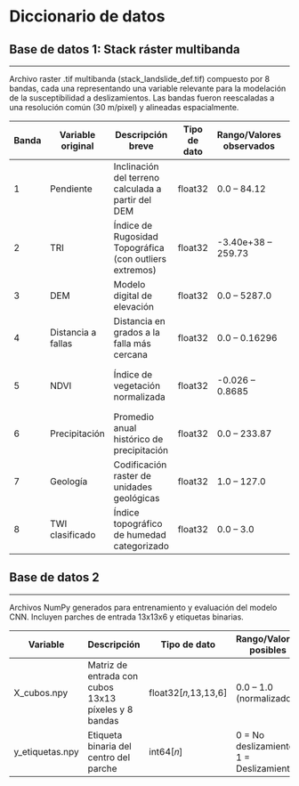 # Diccionario de datos

## Base de datos 1: Stack ráster multibanda
---

Archivo raster .tif multibanda (stack_landslide_def.tif) compuesto por 8 bandas, cada una representando una variable relevante para la modelación de la susceptibilidad a deslizamientos. Las bandas fueron reescaladas a una resolución común (30 m/pixel) y alineadas espacialmente.

| Banda | Variable original  | Descripción breve                                       | Tipo de dato | Rango/Valores observados | Fuente de datos                 |
| ----- | ------------------ | ------------------------------------------------------- | ------------ | ------------------------ | ------------------------------- |
| 1     | Pendiente          | Inclinación del terreno calculada a partir del DEM      | float32      | 0.0 – 84.12              | Derivado de SRTM                |
| 2     | TRI                | Índice de Rugosidad Topográfica (con outliers extremos) | float32      | -3.40e+38 – 259.73       | Derivado de SRTM                |
| 3     | DEM                | Modelo digital de elevación                             | float32      | 0.0 – 5287.0             | SRTM                            |
| 4     | Distancia a fallas | Distancia en grados a la falla más cercana              | float32      | 0.0 – 0.16296            | Fallas geológicas (SGC)         |
| 5     | NDVI               | Índice de vegetación normalizada                        | float32      | -0.026 – 0.8685          | MODIS (2009–presente, promedio) |
| 6     | Precipitación      | Promedio anual histórico de precipitación               | float32      | 0.0 – 233.87             | CHIRPS (vía GEE)                |
| 7     | Geología           | Codificación raster de unidades geológicas              | float32      | 1.0 – 127.0              | Mapa Geológico (SGC)            |
| 8     | TWI clasificado    | Índice topográfico de humedad categorizado              | float32      | 0.0 – 3.0                | Derivado de TWI                 |


## Base de datos 2
---

Archivos NumPy generados para entrenamiento y evaluación del modelo CNN. Incluyen parches de entrada 13x13x6 y etiquetas binarias.

| Variable         | Descripción                                          | Tipo de dato         | Rango/Valores posibles                    | Fuente de datos               |
| ---------------- | ---------------------------------------------------- | -------------------- | ----------------------------------------- | ----------------------------- |
| X\_cubos.npy     | Matriz de entrada con cubos 13x13 píxeles y 8 bandas | float32\[𝑛,13,13,6] | 0.0 – 1.0 (normalizado)                   | Derivado del stack multibanda |
| y\_etiquetas.npy | Etiqueta binaria del centro del parche               | int64\[𝑛]           | 0 = No deslizamiento<br>1 = Deslizamiento | SIMMA (puntos de ocurrencia)  |


